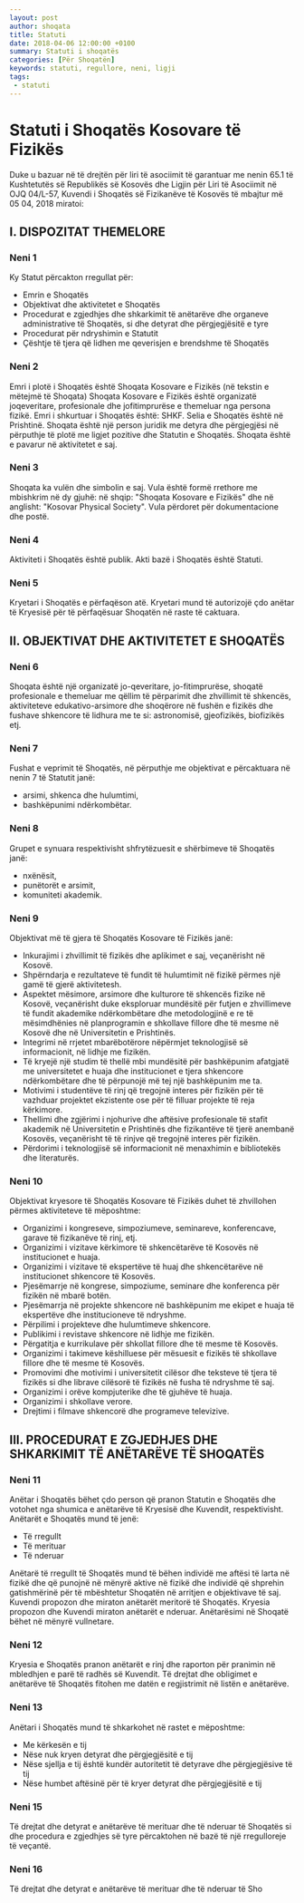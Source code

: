 ```yaml
---
layout: post
author: shoqata
title: Statuti
date: 2018-04-06 12:00:00 +0100
summary: Statuti i shoqatës
categories: [Për Shoqatën]
keywords: statuti, regullore, neni, ligji
tags:
 - statuti
---
```


# Statuti i Shoqatës Kosovare të Fizikës

Duke u bazuar në të drejtën për liri të asociimit të garantuar me nenin 65.1 të Kushtetutës së Republikës së Kosovës dhe Ligjin për Liri të Asociimit në OJQ 04/L-57, Kuvendi i Shoqatës së Fizikanëve të Kosovës të mbajtur më 05 04, 2018 miratoi:

## I. DISPOZITAT THEMELORE

### Neni 1
Ky Statut përcakton rregullat për:

- Emrin e Shoqatës
- Objektivat dhe aktivitetet e Shoqatës
- Procedurat e zgjedhjes dhe shkarkimit të anëtarëve dhe organeve administrative të Shoqatës, si dhe detyrat dhe përgjegjësitë e tyre
- Procedurat për ndryshimin e Statutit
- Çështje të tjera që lidhen me qeverisjen e brendshme të Shoqatës

### Neni 2
Emri i plotë i Shoqatës është Shoqata Kosovare e Fizikës (në tekstin e mëtejmë të Shoqata) Shoqata Kosovare e Fizikës është organizatë joqeveritare, profesionale dhe jofitimprurëse e themeluar nga persona fizikë. Emri i shkurtuar i Shoqatës është: SHKF. Selia e Shoqatës është në Prishtinë. Shoqata është një person juridik me detyra dhe përgjegjësi në përputhje të plotë me ligjet pozitive dhe Statutin e Shoqatës. Shoqata është e pavarur në aktivitetet e saj.

### Neni 3
Shoqata ka vulën dhe simbolin e saj. Vula është formë rrethore me mbishkrim në dy gjuhë: në shqip: "Shoqata Kosovare e Fizikës" dhe në anglisht: "Kosovar Physical Society". Vula përdoret për dokumentacione dhe postë.

### Neni 4
Aktiviteti i Shoqatës është publik. Akti bazë i Shoqatës është Statuti.

### Neni 5
Kryetari i Shoqatës e përfaqëson atë. Kryetari mund të autorizojë çdo anëtar të Kryesisë për të përfaqësuar Shoqatën në raste të caktuara.

## II. OBJEKTIVAT DHE AKTIVITETET E SHOQATËS

### Neni 6
Shoqata është një organizatë jo-qeveritare, jo-fitimprurëse, shoqatë profesionale e themeluar me qëllim të përparimit dhe zhvillimit të shkencës, aktiviteteve edukativo-arsimore dhe shoqërore në fushën e fizikës dhe fushave shkencore të lidhura me te si: astronomisë, gjeofizikës, biofizikës etj.

### Neni 7
Fushat e veprimit të Shoqatës, në përputhje me objektivat e përcaktuara në nenin 7 të Statutit janë:

- arsimi, shkenca dhe hulumtimi,
- bashkëpunimi ndërkombëtar.

### Neni 8
Grupet e synuara respektivisht shfrytëzuesit e shërbimeve të Shoqatës janë:

- nxënësit,
- punëtorët e arsimit,
- komuniteti akademik.

### Neni 9
Objektivat më të gjera të Shoqatës Kosovare të Fizikës janë:

- Inkurajimi i zhvillimit të fizikës dhe aplikimet e saj, veçanërisht në Kosovë.
- Shpërndarja e rezultateve të fundit të hulumtimit në fizikë përmes një gamë të gjerë aktivitetesh.
- Aspektet mësimore, arsimore dhe kulturore të shkencës fizike në Kosovë, veçanërisht duke eksploruar mundësitë për futjen e zhvillimeve të fundit akademike ndërkombëtare dhe metodologjinë e re të mësimdhënies në planprogramin e shkollave fillore dhe të mesme në Kosovë dhe në Universitetin e Prishtinës.
- Integrimi në rrjetet mbarëbotërore nëpërmjet teknologjisë së informacionit, në lidhje me fizikën.
- Të kryejë një studim të thellë mbi mundësitë për bashkëpunim afatgjatë me universitetet e huaja dhe institucionet e tjera shkencore ndërkombëtare dhe të përpunojë më tej një bashkëpunim me ta.
- Motivimi i studentëve të rinj që tregojnë interes për fizikën për të vazhduar projektet ekzistente ose për të filluar projekte të reja kërkimore.
- Thellimi dhe zgjërimi i njohurive dhe aftësive profesionale të stafit akademik në Universitetin e Prishtinës dhe fizikantëve të tjerë anembanë Kosovës, veçanërisht të të rinjve që tregojnë interes për fizikën.
- Përdorimi i teknologjisë së informacionit në menaxhimin e bibliotekës dhe literaturës.

### Neni 10
Objektivat kryesore të Shoqatës Kosovare të Fizikës duhet të zhvillohen përmes aktiviteteve të mëposhtme:

- Organizimi i kongreseve, simpoziumeve, seminareve, konferencave, garave të fizikanëve të rinj, etj.
- Organizimi i vizitave kërkimore të shkencëtarëve të Kosovës në institucionet e huaja.
- Organizimi i vizitave të ekspertëve të huaj dhe shkencëtarëve në institucionet shkencore të Kosovës.
- Pjesëmarrje në kongrese, simpoziume, seminare dhe konferenca për fizikën në mbarë botën.
- Pjesëmarrja në projekte shkencore në bashkëpunim me ekipet e huaja të ekspertëve dhe institucioneve të ndryshme.
- Përpilimi i projekteve dhe hulumtimeve shkencore.
- Publikimi i revistave shkencore në lidhje me fizikën.
- Përgatitja e kurrikulave për shkollat fillore dhe të mesme të Kosovës.
- Organizimi i takimeve këshilluese për mësuesit e fizikës të shkollave fillore dhe të mesme të Kosovës.
- Promovimi dhe motivimi i universitetit cilësor dhe teksteve të tjera të fizikës si dhe librave cilësorë të fizikës në fusha të ndryshme të saj.
- Organizimi i orëve kompjuterike dhe të gjuhëve të huaja.
- Organizimi i shkollave verore.
- Drejtimi i filmave shkencorë dhe programeve televizive.

## III. PROCEDURAT E ZGJEDHJES DHE SHKARKIMIT TË ANËTARËVE TË SHOQATËS

### Neni 11
Anëtar i Shoqatës bëhet çdo person që pranon Statutin e Shoqatës dhe votohet nga shumica e anëtarëve të Kryesisë dhe Kuvendit, respektivisht. Anëtarët e Shoqatës mund të jenë:

- Të rregullt
- Të merituar
- Të nderuar

Anëtarë të rregullt të Shoqatës mund të bëhen individë me aftësi të larta në fizikë dhe që punojnë në mënyrë aktive në fizikë dhe individë që shprehin gatishmërinë për të mbështetur Shoqatën në arritjen e objektivave të saj. Kuvendi propozon dhe miraton anëtarët meritorë të Shoqatës. Kryesia propozon dhe Kuvendi miraton anëtarët e nderuar. Anëtarësimi në Shoqatë bëhet në mënyrë vullnetare.

### Neni 12
Kryesia e Shoqatës pranon anëtarët e rinj dhe raporton për pranimin në mbledhjen e parë të radhës së Kuvendit. Të drejtat dhe obligimet e anëtarëve të Shoqatës fitohen me datën e regjistrimit në listën e anëtarëve.

### Neni 13
Anëtari i Shoqatës mund të shkarkohet në rastet e mëposhtme:

- Me kërkesën e tij
- Nëse nuk kryen detyrat dhe përgjegjësitë e tij
- Nëse sjellja e tij është kundër autoritetit të detyrave dhe përgjegjësive të tij
- Nëse humbet aftësinë për të kryer detyrat dhe përgjegjësitë e tij

### Neni 15
Të drejtat dhe detyrat e anëtarëve të merituar dhe të nderuar të Shoqatës si dhe procedura e zgjedhjes së tyre përcaktohen në bazë të një rregulloreje të veçantë.

### Neni 16
Të drejtat dhe detyrat e anëtarëve të merituar dhe të nderuar të Sho
